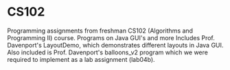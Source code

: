 # CS102
Programming assignments from freshman CS102 (Algorithms and Programming II) course. Programs on Java GUI's and more
Includes Prof. Davenport's LayoutDemo, which demonstrates different layouts in Java GUI. Also included is Prof. Davenport's balloons_v2 program which we were required to implement as a lab assignment (lab04b).
